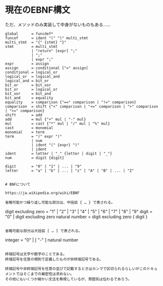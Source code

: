 # 現在のEBNF構文

ただ、メソッドのみ実装して中身がないものもある……

```
global      = funcdef*
funcef      = ident "(" ")" multi_stmt
multi_stmt  = "{" {stmt} "}"
stmt        = multi_stmt
            | "return" [expr] ";"
            | ";"
            | expr ";"
expr        = assign
assign      = conditional ["=" assign]
conditional = logical_or
logical_or  = logical_and
logical_and = bit_or
bit_or      = bit_xor
bit_or      = logical_or
bit_xor     = bit_and
bit_and     = equality
equality    = comparison {"==" comparison | "!=" comparison}
comparison  = shift {"<" comparison | "<=" comparison | ">" comparison | ">=" comparison}
shift       = add
add         = mul {"+" mul | "-" mul}
mul         = cast {"*" mul | "/" mul | "%" mul}
cast        = monomial
monomial    = term
term        = "(" expr ")"
            | num
            | ident "(" {expr} ")"
            | ident
ident       = letter | "_" {letter | digit | "_"}
num         = digit {digit}

digit       = "0" | "1" | ... | "9"
letter      = "a" | "b" | ... | "z" | "A" | "B" | ... | "Z"
```

```

# BNFについて

https://ja.wikipedia.org/wiki/EBNF

省略可能かつ繰り返し可能な部分は、中括弧 { … } で表される。

```
digit excluding zero = "1" | "2" | "3" | "4" | "5" | "6" | "7" | "8" | "9"
digit                = "0" | digit excluding zero
natural number = digit excluding zero { digit }
```

省略可能な部分は大括弧 [ … ] で表される。

```
integer = "0" | [ "-" ] natural number
```

終端記号は文字や数字のことである。
終端記号を任意の規則で定義したものが非終端記号である。

終端記号や非終端記号を任意の並びで記載するときはカンマで区切られるらしいがこのドキュメントではそこまでの厳密性は求めない。
その他にもいくつか細かい文法を無視しているが、雰囲気は伝わるであろう。
